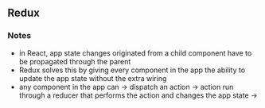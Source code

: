 ## Redux

### Notes

- in React, app state changes originated from a child component have to be propagated through the parent
- Redux solves this by giving every component in the app the ability to update the app state without the extra wiring
- any component in the app  can -> dispatch an action -> action run through a reducer that performs the action and changes the app state -> 
